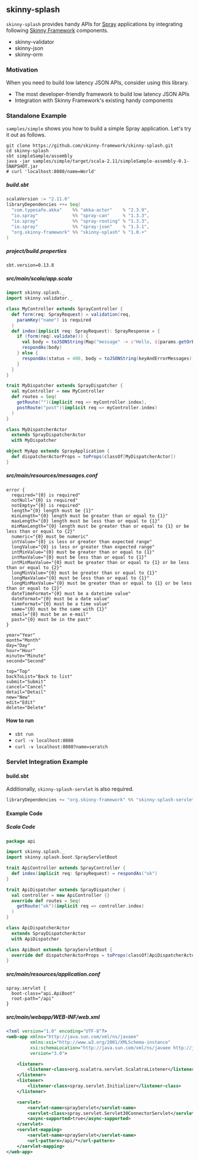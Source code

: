 ## skinny-splash

`skinny-splash` provides handy APIs for [Spray](http://spray.io/) applications by integrating following [Skinny Framework](http://skinny-framework.org/) components.

- skinny-validator
- skinny-json
- skinny-orm

### Motivation

When you need to build low latency JSON APIs, consider using this library.

- The most developer-friendly framework to build low latency JSON APIs
- Integration with Skinny Framework's existing handy components

### Standalone Example

`samples/simple` shows you how to build a simple Spray application. Let's try it out as follows.

```
git clone https://github.com/skinny-framework/skinny-splash.git
cd skinny-splash
sbt simpleSample/assembly
java -jar samples/simple/target/scala-2.11/simpleSample-assembly-0.1-SNAPSHOT.jar
# curl 'localhost:8080/name=World'
```

##### build.sbt

```scala
scalaVersion := "2.11.6"
libraryDependencies ++= Seq(
  "com.typesafe.akka"    %% "akka-actor"    % "2.3.9",
  "io.spray"             %% "spray-can"     % "1.3.3",
  "io.spray"             %% "spray-routing" % "1.3.3",
  "io.spray"             %% "spray-json"    % "1.3.1",
  "org.skinny-framework" %% "skinny-splash" % "1.0.+"
)
```

##### project/build.properties

```properties
sbt.version=0.13.8
```

##### src/main/scala/app.scala

```scala
import skinny.splash._
import skinny.validator._

class MyController extends SprayController {
  def form(req: SprayRequest) = validation(req,
    paramKey("name") is required
  )
  def index(implicit req: SprayRequest): SprayResponse = {
    if (form(req).validate()) {
      val body = toJSONString(Map("message" -> s"Hello, ${params.getOrElse("name", "Anonymous")}"))
      respondAs(body)
    } else {
      respondAs(status = 400, body = toJSONString(keyAndErrorMessages))
    }
  }
}

trait MyDispatcher extends SprayDispatcher {
  val myController = new MyController
  def routes = Seq(
    getRoute("")(implicit req => myController.index),
    postRoute("post")(implicit req => myController.index)
  )
}

class MyDispatcherActor
  extends SprayDispatcherActor
  with MyDispatcher

object MyApp extends SprayApplication {
  def dispatcherActorProps = toProps(classOf[MyDispatcherActor])
}
```

##### src/main/resources/messages.conf

```
error {
  required="{0} is required"
  notNull="{0} is required"
  notEmpty="{0} is required"
  length="{0} length must be {1}"
  minLength="{0} length must be greater than or equal to {1}"
  maxLength="{0} length must be less than or equal to {1}"
  minMaxLength="{0} length must be greater than or equal to {1} or be less than or equal to {2}"
  numeric="{0} must be numeric"
  intValue="{0} is less or greater than expected range"
  longValue="{0} is less or greater than expected range"
  intMinValue="{0} must be greater than or equal to {1}"
  intMaxValue="{0} must be less than or equal to {1}"
  intMinMaxValue="{0} must be greater than or equal to {1} or be less than or equal to {2}"
  longMinValue="{0} must be greater than or equal to {1}"
  longMaxValue="{0} must be less than or equal to {1}"
  longMinMaxValue="{0} must be greater than or equal to {1} or be less than or equal to {2}"
  dateTimeFormat="{0} must be a datetime value"
  dateFormat="{0} must be a date value"
  timeFormat="{0} must be a time value"
  same="{0} must be the same with {1}"
  email="{0} must be an e-mail"
  past="{0} must be in the past"
}

year="Year"
month="Month"
day="Day"
hour="Hour"
minute="Minute"
second="Second"

top="Top"
backToList="Back to list"
submit="Submit"
cancel="Cancel"
detail="Detail"
new="New"
edit="Edit"
delete="Delete"
```

#### How to run

- `sbt run`
- `curl -v localhost:8080`
- `curl -v localhost:8080?name=seratch`

### Servlet Integration Example


#### build.sbt

Additionally, `skinny-splash-servlet` is also required.

```scala
libraryDependencies += "org.skinny-framework" %% "skinny-splash-servlet" % "1.0.+"
```

#### Example Code

##### Scala Code

```scala
package api

import skinny.splash._
import skinny.splash.boot.SprayServletBoot

trait ApiController extends SprayController {
  def index(implicit req: SprayRequest) = respondAs("ok")
}

trait ApiDispatcher extends SprayDispatcher {
  val controller = new ApiController {}
  override def routes = Seq(
    getRoute("ok")(implicit req => controller.index)
  )
}

class ApiDispatcherActor
  extends SprayDispatcherActor
  with ApiDispatcher

class ApiBoot extends SprayServletBoot {
  override def dispatcherActorProps = toProps(classOf[ApiDispatcherActor])
}
```

##### src/main/resources/application.conf

```
spray.servlet {
  boot-class="api.ApiBoot"
  root-path="/api"
}
```

##### src/main/webapp/WEB-INF/web.xml

```xml
<?xml version="1.0" encoding="UTF-8"?>
<web-app xmlns="http://java.sun.com/xml/ns/javaee"
         xmlns:xsi="http://www.w3.org/2001/XMLSchema-instance"
         xsi:schemaLocation="http://java.sun.com/xml/ns/javaee http://java.sun.com/xml/ns/javaee/web-app_3_0.xsd"
         version="3.0">

    <listener>
        <listener-class>org.scalatra.servlet.ScalatraListener</listener-class>
    </listener>
    <listener>
        <listener-class>spray.servlet.Initializer</listener-class>
    </listener>

    <servlet>
        <servlet-name>sprayServlet</servlet-name>
        <servlet-class>spray.servlet.Servlet30ConnectorServlet</servlet-class>
        <async-supported>true</async-supported>
    </servlet>
    <servlet-mapping>
        <servlet-name>sprayServlet</servlet-name>
        <url-pattern>/api/*</url-pattern>
    </servlet-mapping>
</web-app>
```
